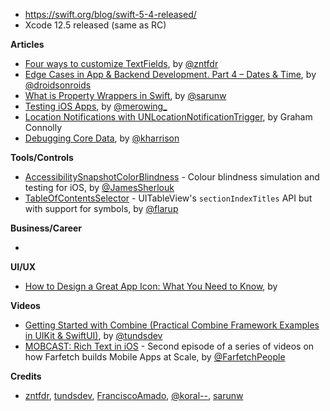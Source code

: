 - https://swift.org/blog/swift-5-4-released/
- Xcode 12.5 released (same as RC)


**Articles**

* [Four ways to customize TextFields](https://www.fivestars.blog/articles/how-to-customize-textfields/), by [@zntfdr](https://twitter.com/zntfdr)
* [Edge Cases in App & Backend Development. Part 4 – Dates & Time](https://www.thedroidsonroids.com/blog/edge-cases-in-app-and-backend-development-dates-and-time), by [@droidsonroids](https://twitter.com/droidsonroids)
* [What is Property Wrappers in Swift](https://sarunw.com/posts/what-is-property-wrappers-in-swift/), by [@sarunw](https://twitter.com/sarunw)
* [Testing iOS Apps](https://merowing.info/2017/01/testing-ios-apps/), by [@merowing_](https://twitter.com/merowing_)
* [Location Notifications with UNLocationNotificationTrigger](https://www.raywenderlich.com/20690666-location-notifications-with-unlocationnotificationtrigger), by Graham Connolly
* [Debugging Core Data](https://useyourloaf.com/blog/debugging-core-data/), by [@kharrison](https://twitter.com/kharrison)

**Tools/Controls**

* [AccessibilitySnapshotColorBlindness](https://github.com/sherlouk/AccessibilitySnapshotColorBlindness) - Colour blindness simulation and testing for iOS, by [@JamesSherlouk](https://twitter.com/JamesSherlouk)
* [TableOfContentsSelector](https://github.com/christianselig/TableOfContentsSelector) - UITableView's `sectionIndexTitles` API but with support for symbols, by [@flarup](https://twitter.com/flarup/)

**Business/Career**

*

**UI/UX**

* [How to Design a Great App Icon: What You Need to Know](https://www.shopify.ie/partners/blog/app-icon), by []()

**Videos**

* [Getting Started with Combine (Practical Combine Framework Examples in UIKit & SwiftUI)](https://youtu.be/X2m0f2NoB10), by [@tundsdev](https://twitter.com/tundsdev)
* [MOBCAST: Rich Text in iOS](https://youtu.be/vUKcPphwJRE) - Second episode of a series of videos on how Farfetch builds Mobile Apps at Scale, by [@FarfetchPeople](https://twitter.com/farfetchpeople)

**Credits**

* [zntfdr](https://github.com/zntfdr), [tundsdev](https://github.com/tunds), [FranciscoAmado](https://github.com/FranciscoAmado), [@koral--](https://github.com/koral--), [sarunw](https://github.com/sarunw)
